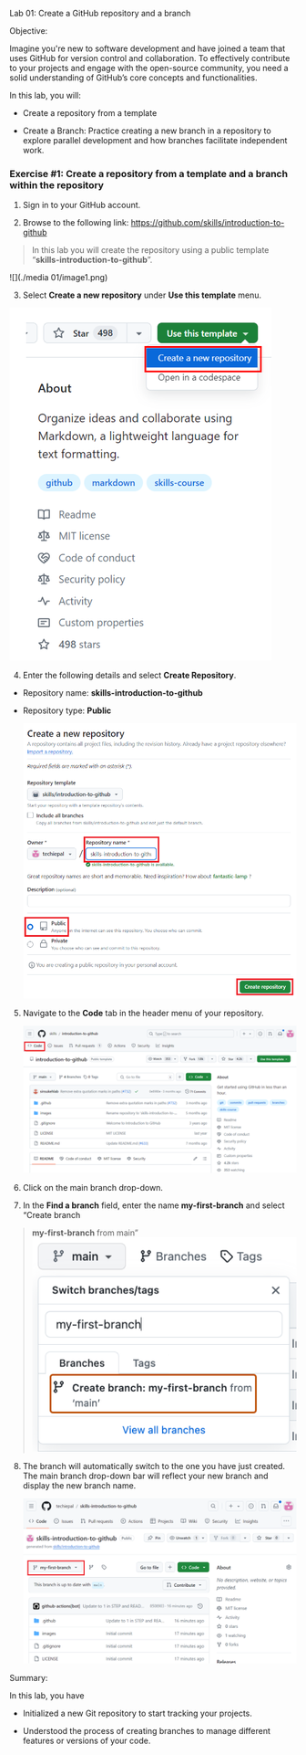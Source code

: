 Lab 01: Create a GitHub repository and a branch

Objective:

Imagine you're new to software development and have joined a team that
uses GitHub for version control and collaboration. To effectively
contribute to your projects and engage with the open-source community,
you need a solid understanding of GitHub’s core concepts and
functionalities.

In this lab, you will:

- Create a repository from a template

- Create a Branch: Practice creating a new branch in a repository to
  explore parallel development and how branches facilitate independent
  work.

### Exercise \#1: Create a repository from a template and a branch within the repository

1.  Sign in to your GitHub account.

2.  Browse to the following link:
    <https://github.com/skills/introduction-to-github>

> In this lab you will create the repository using a public template
  “**skills-introduction-to-github**”.

  ![](./media 01/image1.png)


3.  Select **Create a new repository** under **Use this template** menu.

  ![](./media/image2.png)


4.  Enter the following details and select **Create Repository**.

- Repository name: **skills-introduction-to-github**

- Repository type: **Public**

  ![](./media/image3.png)


5.  Navigate to the **Code** tab in the header menu of your repository.

    ![](./media/image4.png)

6.  Click on the main branch drop-down.

7.  In the **Find a branch** field, enter the name **my-first-branch**
    and select “Create branch

> **my-first-branch** from main”
![](./media/image7.png)


8.  The branch will automatically switch to the one you have just
    created. The main branch drop-down bar will reflect your new branch
    and display the new branch name.

    ![](./media/image8.png)


Summary:

In this lab, you have

- Initialized a new Git repository to start tracking your projects.

- Understood the process of creating branches to manage different
  features or versions of your code.
